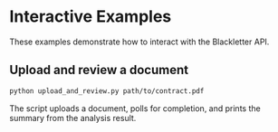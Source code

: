 # Interactive Examples

These examples demonstrate how to interact with the Blackletter API.

## Upload and review a document

```bash
python upload_and_review.py path/to/contract.pdf
```

The script uploads a document, polls for completion, and prints the summary from the analysis result.
